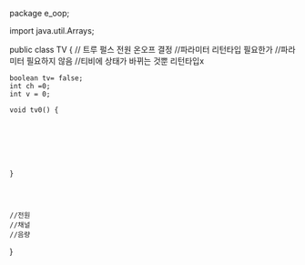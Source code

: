 package e_oop;

import java.util.Arrays;

public class TV {
// 트루 펄스 전원 온오프 결정
//파라미터 리턴타입 필요한가
//파라미터 필요하지 않음
//티비에 상태가 바뀌는 것뿐 리턴타입x
	
	boolean tv= false;
	int ch =0;
	int v = 0;
	
	void tv0() {
		
		
		
		
		
		
		
	}
	
	

	
	//전원
	//채널
	//음량
	
}
